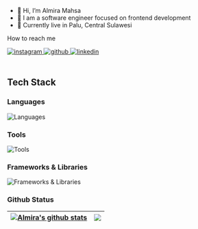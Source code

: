 - 👋 Hi, I’m Almira Mahsa
- 👀 I am a software engineer focused on frontend development
- 🌱 Currently live in Palu, Central Sulawesi

<div align="left">
 <p 📫 >How to reach me</p>
<a href="https://www.instagram.com/almiramahsaa/" target="_blank">
<img src=https://img.shields.io/badge/instagram-%23000000.svg?&style=for-the-badge&logo=instagram&logoColor=white alt=instagram style="margin-bottom: 5px;" />
</a>
<a href="https://github.com/Almiramahsa" target="_blank">
<img src=https://img.shields.io/badge/github-%2324292e.svg?&style=for-the-badge&logo=github&logoColor=white alt=github style="margin-bottom: 5px;" />
</a>
<a href="https:https://www.linkedin.com/in/almira-mahsa/" target="_blank">
<img src=https://img.shields.io/badge/linkedin-%231E77B5.svg?&style=for-the-badge&logo=linkedin&logoColor=white alt=linkedin style="margin-bottom: 5px;" />
</a>  
</div>  


<br/>
  
## Tech Stack 
### Languages 
![Languages](https://skillicons.dev/icons?i=html,css,js)
### Tools
![Tools](https://skillicons.dev/icons?i=vscode,figma)
### Frameworks & Libraries
![Frameworks & Libraries](https://skillicons.dev/icons?i=react,redux,vite,next,sass,tailwind,materialui,bootstrap)
  
  
### Github Status 
| <a href="https://github.com/Almiramahsa/github-readme-stats"><img align="center" src="https://github-readme-stats.vercel.app/api?username=Almiramahsa&&show_icons=true&theme=sea" alt="Almira's github stats" /></a> | <a href="https://github.com/Almiramahsa/github-readme-stats"><img align="center" src="https://github-readme-stats.vercel.app/api/top-langs?username=Almiramahsa&show_icons=true&locale=en&layout=compact&theme=sea" /></a> |
| ---------------------------------------------------------------------------------------------------------------------------------------------------------------------------------------------------------------------- | ---------------------------------------------------------------------------------------------------------------------------------------------------------------------------------------------------------------------------- |
<!---
Almiramahsa/Almiramahsa is a ✨ special ✨ repository because its `README.md` (this file) appears on your GitHub profile.
You can click the Preview link to take a look at your changes.
--->

